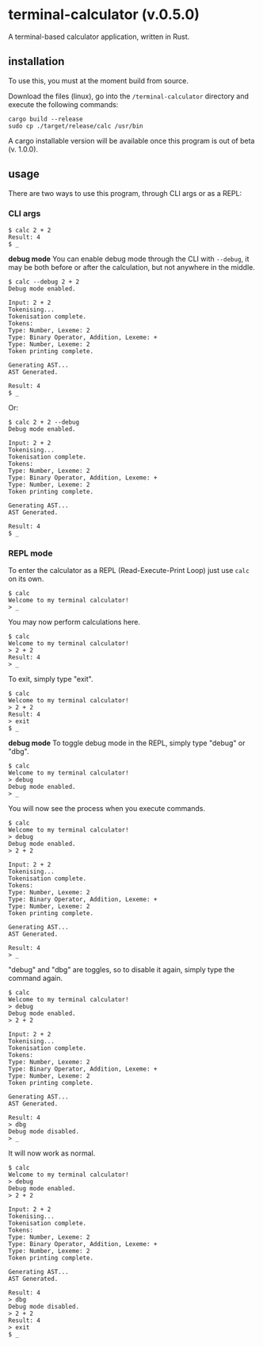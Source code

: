 # terminal-calculator (v.0.5.0)
A terminal-based calculator application, written in Rust.

## installation
To use this, you must at the moment build from source. 

Download the files (linux), go into the `/terminal-calculator` directory and execute the following commands:
```
cargo build --release
sudo cp ./target/release/calc /usr/bin
```

A cargo installable version will be available once this program is out of beta (v. 1.0.0).

## usage
There are two ways to use this program, through CLI args or as a REPL:

### CLI args
```
$ calc 2 + 2
Result: 4
$ _
```

**debug mode**
You can enable debug mode through the CLI with `--debug`, it may be both before or after the calculation, but not anywhere in the middle.
```
$ calc --debug 2 + 2
Debug mode enabled.

Input: 2 + 2
Tokenising...
Tokenisation complete.
Tokens:
Type: Number, Lexeme: 2
Type: Binary Operator, Addition, Lexeme: +
Type: Number, Lexeme: 2
Token printing complete.

Generating AST...
AST Generated.

Result: 4
$ _
```
Or:
```
$ calc 2 + 2 --debug
Debug mode enabled.

Input: 2 + 2
Tokenising...
Tokenisation complete.
Tokens:
Type: Number, Lexeme: 2
Type: Binary Operator, Addition, Lexeme: +
Type: Number, Lexeme: 2
Token printing complete.

Generating AST...
AST Generated.

Result: 4
$ _
```


### REPL mode
To enter the calculator as a REPL (Read-Execute-Print Loop) just use `calc` on its own.
```
$ calc
Welcome to my terminal calculator!
> _
```
You may now perform calculations here.
```
$ calc
Welcome to my terminal calculator!
> 2 + 2
Result: 4
> _
```
To exit, simply type "exit".
```
$ calc
Welcome to my terminal calculator!
> 2 + 2
Result: 4
> exit
$ _
```

**debug mode**
To toggle debug mode in the REPL, simply type "debug" or "dbg".
```
$ calc
Welcome to my terminal calculator!
> debug
Debug mode enabled.
> _
```
You will now see the process when you execute commands.
```
$ calc
Welcome to my terminal calculator!
> debug
Debug mode enabled.
> 2 + 2

Input: 2 + 2
Tokenising...
Tokenisation complete.
Tokens:
Type: Number, Lexeme: 2
Type: Binary Operator, Addition, Lexeme: +
Type: Number, Lexeme: 2
Token printing complete.

Generating AST...
AST Generated.

Result: 4
> _
```
"debug" and "dbg" are toggles, so to disable it again, simply type the command again.
```
$ calc
Welcome to my terminal calculator!
> debug
Debug mode enabled.
> 2 + 2

Input: 2 + 2
Tokenising...
Tokenisation complete.
Tokens:
Type: Number, Lexeme: 2
Type: Binary Operator, Addition, Lexeme: +
Type: Number, Lexeme: 2
Token printing complete.

Generating AST...
AST Generated.

Result: 4
> dbg
Debug mode disabled.
> _
```
It will now work as normal.
```
$ calc
Welcome to my terminal calculator!
> debug
Debug mode enabled.
> 2 + 2

Input: 2 + 2
Tokenising...
Tokenisation complete.
Tokens:
Type: Number, Lexeme: 2
Type: Binary Operator, Addition, Lexeme: +
Type: Number, Lexeme: 2
Token printing complete.

Generating AST...
AST Generated.

Result: 4
> dbg
Debug mode disabled.
> 2 + 2
Result: 4
> exit
$ _
```

